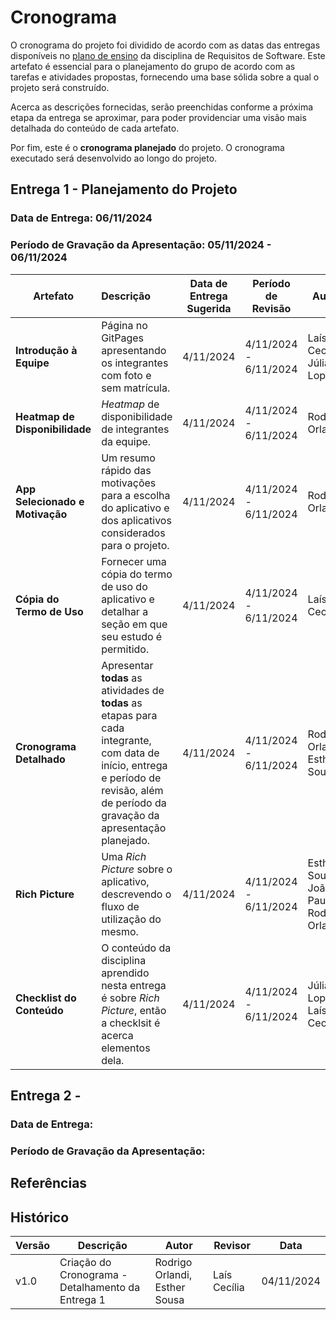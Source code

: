 # Cronograma

  O cronograma do projeto foi dividido de acordo com as datas das entregas disponíveis no [plano de ensino](https://github.com/Requisitos-de-Software/2024.2-Grupo02/blob/main/arquivos_importantes/%5BV1%5D_plano_ensino_req.pdf) da disciplina de Requisitos de Software.
  Este artefato é essencial para o planejamento do grupo de acordo com as tarefas e atividades propostas, fornecendo uma base sólida sobre a qual o projeto será construído.

  Acerca as descrições fornecidas, serão preenchidas conforme a próxima etapa da entrega se aproximar, para poder providenciar uma visão mais detalhada do conteúdo de cada artefato.

  Por fim, este é o **cronograma planejado** do projeto. O cronograma executado será desenvolvido ao longo do projeto.
  

## Entrega 1 - Planejamento do Projeto
### Data de Entrega: 06/11/2024
### Período de Gravação da Apresentação: 05/11/2024 - 06/11/2024

   | Artefato | Descrição                                                                                    | Data de Entrega Sugerida | Período de Revisão | Autor | Revisor |
   |------|:-------------------------------------------------------------------------------------------------|-------------|-------------|-------------|-------------|
   |  **Introdução à Equipe**   |  Página no GitPages apresentando os integrantes com foto e sem matrícula.     | 4/11/2024   | 4/11/2024 - 6/11/2024 |  Laís Cecília, Júlia Lopes       |    João Paulo      |
   |  **Heatmap de Disponibilidade**   | *Heatmap* de disponibilidade de integrantes da equipe.    | 4/11/2024   | 4/11/2024 - 6/11/2024 | Rodrigo Orlandi  | Esther Sousa     |                                                   
   |  **App Selecionado e Motivação**   |  Um resumo rápido das motivações para a escolha do aplicativo e dos aplicativos considerados para o projeto.           | 4/11/2024   | 4/11/2024 - 6/11/2024 | Rodrigo Orlandi | João Paulo |  
   |  **Cópia do Termo de Uso**   | Fornecer uma cópia do termo de uso do aplicativo e detalhar a seção em que seu estudo é permitido.            | 4/11/2024   |4/11/2024 - 6/11/2024  | Laís Cecília   | Rodrigo Orlandi   | 
   |  **Cronograma Detalhado**   |  Apresentar **todas** as atividades de **todas** as etapas para cada integrante, com data de início, entrega e período de revisão, além de período da gravação da apresentação planejado.  | 4/11/2024   | 4/11/2024 - 6/11/2024  | Rodrigo Orlandi, Esther Sousa | Laís Cecília |
   |  **Rich Picture**   | Uma *Rich Picture* sobre o aplicativo, descrevendo o fluxo de utilização do mesmo.| 4/11/2024  |4/11/2024 - 6/11/2024 | Esther Sousa, João Paulo, Rodrigo Orlandi | Júlia Lopes, Laís Cecília |
   |  **Checklist do Conteúdo**   | O conteúdo da disciplina aprendido nesta entrega é sobre *Rich Picture*, então a checklsit é acerca elementos dela.                      | 4/11/2024   | 4/11/2024 - 6/11/2024 | Júlia Lopes, Laís Cecília | Rodrigo Orlandi |


## Entrega 2 - 
### Data de Entrega:
### Período de Gravação da Apresentação: 

## Referências



## Histórico

| Versão | Descrição                  | Autor                         | Revisor | Data       |
|--------|----------------------------|-------------------------------|---------|------------|
| v1.0   | Criação do Cronograma - Detalhamento da Entrega 1           | Rodrigo Orlandi, Esther Sousa     | Laís Cecília       | 04/11/2024 |
